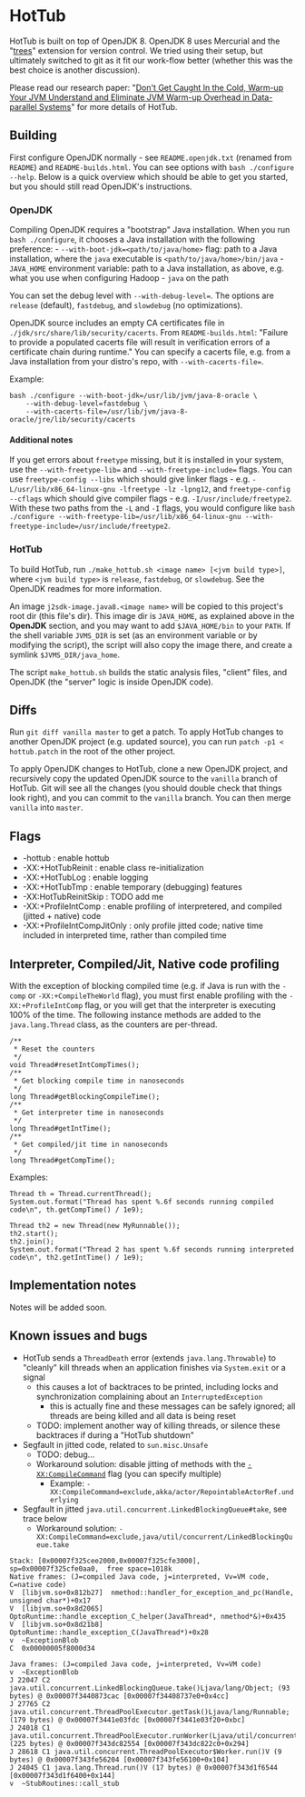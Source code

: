 HotTub
======
HotTub is built on top of OpenJDK 8.
OpenJDK 8 uses Mercurial and the "[trees][1]" extension for version control.
We tried using their setup, but ultimately switched to git as it fit our work-flow better (whether this was the best choice is another discussion). 

Please read our research paper: "[Don't Get Caught In the Cold, Warm-up Your JVM Understand and Eliminate JVM Warm-up Overhead in Data-parallel Systems][2]" for more details of HotTub.

## Building
First configure OpenJDK normally - see `README.openjdk.txt` (renamed from `README`) and `README-builds.html`.
You can see options with `bash ./configure --help`.
Below is a quick overview which should be able to get you started, but you should still read OpenJDK's instructions.

### OpenJDK
Compiling OpenJDK requires a "bootstrap" Java installation.
When you run `bash ./configure`, it chooses a Java installation with the following preference:
	- `--with-boot-jdk=<path/to/java/home>` flag: path to a Java installation, where the `java` executable is `<path/to/java/home>/bin/java`
	- `JAVA_HOME` environment variable: path to a Java installation, as above, e.g. what you use when configuring Hadoop
	- `java` on the path

You can set the debug level with `--with-debug-level=`.
The options are `release` (default), `fastdebug`, and `slowdebug` (no optimizations).

OpenJDK source includes an empty CA certificates file in `./jdk/src/share/lib/security/cacerts`.
From `README-builds.html`: "Failure to provide a populated cacerts file will result in verification errors of a certificate chain during runtime."
You can specify a cacerts file, e.g. from a Java installation from your distro's repo, with `--with-cacerts-file=`.

Example:
```
bash ./configure --with-boot-jdk=/usr/lib/jvm/java-8-oracle \
	--with-debug-level=fastdebug \
	--with-cacerts-file=/usr/lib/jvm/java-8-oracle/jre/lib/security/cacerts
```

#### Additional notes
If you get errors about `freetype` missing, but it is installed in your system, use the `--with-freetype-lib=` and `--with-freetype-include=` flags.
You can use `freetype-config --libs` which should give linker flags - e.g. `-L/usr/lib/x86_64-linux-gnu -lfreetype -lz -lpng12`,
and `freetype-config --cflags` which should give compiler flags - e.g. `-I/usr/include/freetype2`.
With these two paths from the `-L` and `-I` flags, you would configure like `bash ./configure --with-freetype-lib=/usr/lib/x86_64-linux-gnu --with-freetype-include=/usr/include/freetype2`.

### HotTub
To build HotTub, run `./make_hottub.sh <image name> [<jvm build type>]`, where `<jvm build type>` is `release`, `fastdebug`, or `slowdebug`.
See the OpenJDK readmes for more information.

An image `j2sdk-image.java8.<image name>` will be copied to this project's root dir (this file's dir).
This image dir is `JAVA_HOME`, as explained above in the **OpenJDK** section, and you may want to add `$JAVA_HOME/bin` to your `PATH`.
If the shell variable `JVMS_DIR` is set (as an environment variable or by modifying the script),
the script will also copy the image there, and create a symlink `$JVMS_DIR/java_home`.

The script `make_hottub.sh` builds the static analysis files, "client" files, and OpenJDK (the "server" logic is inside OpenJDK code).

## Diffs
Run `git diff vanilla master` to get a patch.
To apply HotTub changes to another OpenJDK project (e.g. updated source), you can run `patch -p1 < hottub.patch` in the root of the other project.

To apply OpenJDK changes to HotTub, clone a new OpenJDK project, and recursively copy the updated OpenJDK source to the `vanilla` branch of HotTub.
Git will see all the changes (you should double check that things look right), and you can commit to the `vanilla` branch.
You can then merge `vanilla` into `master`.

## Flags
* -hottub                    : enable hottub
* -XX:+HotTubReinit          : enable class re-initialization
* -XX:+HotTubLog             : enable logging
* -XX:+HotTubTmp             : enable temporary (debugging) features
* -XX:HotTubReinitSkip       : TODO add me
* -XX:+ProfileIntComp        : enable profiling of interpretered, and compiled (jitted + native) code
* -XX:+ProfileIntCompJitOnly : only profile jitted code; native time included in interpreted time, rather than compiled time

## Interpreter, Compiled/Jit, Native code profiling
With the exception of blocking compiled time (e.g. if Java is run with the `-comp` or `-XX:+CompileTheWorld` flag),
you must first enable profiling with the `-XX:+ProfileIntComp` flag, or you will get that the interpreter is executing 100% of the time.
The following instance methods are added to the `java.lang.Thread` class, as the counters are per-thread.

```
/**
 * Reset the counters
 */
void Thread#resetIntCompTimes();
/**
 * Get blocking compile time in nanoseconds
 */
long Thread#getBlockingCompileTime();
/**
 * Get interpreter time in nanoseconds
 */
long Thread#getIntTime();
/**
 * Get compiled/jit time in nanoseconds
 */
long Thread#getCompTime();
```

Examples:
```
Thread th = Thread.currentThread();
System.out.format("Thread has spent %.6f seconds running compiled code\n", th.getCompTime() / 1e9);

Thread th2 = new Thread(new MyRunnable());
th2.start();
th2.join();
System.out.format("Thread 2 has spent %.6f seconds running interpreted code\n", th2.getIntTime() / 1e9);
```

## Implementation notes
Notes will be added soon.

## Known issues and bugs
- HotTub sends a `ThreadDeath` error (extends `java.lang.Throwable`) to "cleanly" kill threads when an application finishes via `System.exit` or a signal
	- this causes a lot of backtraces to be printed, including locks and synchronization complaining about an `InterruptedException`
		- this is actually fine and these messages can be safely ignored; all threads are being killed and all data is being reset
	- TODO: implement another way of killing threads, or silence these backtraces if during a "HotTub shutdown"
- Segfault in jitted code, related to `sun.misc.Unsafe`
	- TODO: debug...
	- Workaround solution: disable jitting of methods with the [`-XX:CompileCommand`][3] flag (you can specify multiple)
		- Example: `-XX:CompileCommand=exclude,akka/actor/RepointableActorRef.underlying`
- Segfault in jitted `java.util.concurrent.LinkedBlockingQueue#take`, see trace below
	- Workaround solution: `-XX:CompileCommand=exclude,java/util/concurrent/LinkedBlockingQueue.take`

```
Stack: [0x00007f325cee2000,0x00007f325cfe3000],  sp=0x00007f325cfe0aa0,  free space=1018k
Native frames: (J=compiled Java code, j=interpreted, Vv=VM code, C=native code)
V  [libjvm.so+0x812b27]  nmethod::handler_for_exception_and_pc(Handle, unsigned char*)+0x17
V  [libjvm.so+0x8d2065]  OptoRuntime::handle_exception_C_helper(JavaThread*, nmethod*&)+0x435
V  [libjvm.so+0x8d21b8]  OptoRuntime::handle_exception_C(JavaThread*)+0x28
v  ~ExceptionBlob
C  0x00000005f8000d34

Java frames: (J=compiled Java code, j=interpreted, Vv=VM code)
v  ~ExceptionBlob
J 22047 C2 java.util.concurrent.LinkedBlockingQueue.take()Ljava/lang/Object; (93 bytes) @ 0x00007f3440873cac [0x00007f34408737e0+0x4cc]
J 27765 C2 java.util.concurrent.ThreadPoolExecutor.getTask()Ljava/lang/Runnable; (179 bytes) @ 0x00007f3441e03fdc [0x00007f3441e03f20+0xbc]
J 24018 C1 java.util.concurrent.ThreadPoolExecutor.runWorker(Ljava/util/concurrent/ThreadPoolExecutor$Worker;)V (225 bytes) @ 0x00007f343dc82554 [0x00007f343dc822c0+0x294]
J 28618 C1 java.util.concurrent.ThreadPoolExecutor$Worker.run()V (9 bytes) @ 0x00007f343fe56204 [0x00007f343fe56100+0x104]
J 24045 C1 java.lang.Thread.run()V (17 bytes) @ 0x00007f343d1f6544 [0x00007f343d1f6400+0x144]
v  ~StubRoutines::call_stub
```

[1]: http://openjdk.java.net/projects/code-tools/trees/
[2]: https://www.usenix.org/system/files/conference/osdi16/osdi16-lion.pdf
[3]: http://docs.oracle.com/javase/8/docs/technotes/tools/unix/java.html
